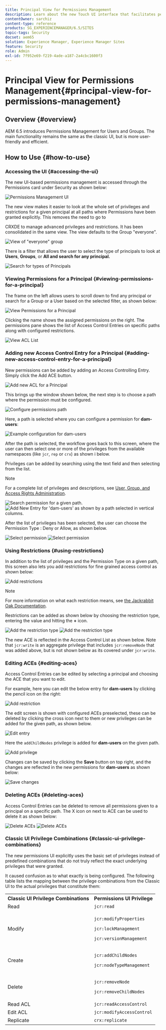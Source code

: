 ```yaml
---
title: Principal View for Permissions Management
description: Learn about the new Touch UI interface that facilitates permissions management.
contentOwner: sarchiz
content-type: reference
products: SG_EXPERIENCEMANAGER/6.5/SITES
topic-tags: Security
docset: aem65
solution: Experience Manager, Experience Manager Sites
feature: Security
role: Admin
exl-id: 7f952e69-f219-4ade-a187-2a4cbc1600f3
---
```

# Principal View for Permissions Management{#principal-view-for-permissions-management}

## Overview {#overview}

AEM 6.5 introduces Permissions Management for Users and Groups. The main functionality remains the same as the classic UI, but is more user-friendly and efficient.

## How to Use {#how-to-use}

### Accessing the UI {#accessing-the-ui}

The new UI-based permissions management is accessed through the Permissions card under Security as shown below:

![Permissions Management UI](assets/screen_shot_2019-03-17at63333pm.png)

The new view makes it easier to look at the whole set of privileges and restrictions for a given principal at all paths where Permissions have been granted explicitly. This removes the need to go to

CRXDE to manage advanced privileges and restrictions. It has been consolidated in the same view. The view defaults to the Group "everyone".

![View of "everyone" group](assets/unu-1.png)

There is a filter that allows the user to select the type of principals to look at **Users**, **Groups**, or **All **and search for any principal**.**

![Search for types of Principals](assets/image2019-3-20_23-52-51.png)

### Viewing Permissions for a Principal {#viewing-permissions-for-a-principal}

The frame on the left allows users to scroll down to find any principal or search for a Group or a User based on the selected filter, as shown below:

![View Permissions for a Principal](assets/doi-1.png)

Clicking the name shows the assigned permissions on the right. The permissions pane shows the list of Access Control Entries on specific paths along with configured restrictions.

![View ACL List](assets/trei-1.png)

### Adding new Access Control Entry for a Principal {#adding-new-access-control-entry-for-a-principal}

New permissions can be added by adding an Access Controlling Entry. Simply click the Add ACE button.

![Add new ACL for a Principal](assets/patru.png)

This brings up the window shown below, the next step is to choose a path where the permission must be configured.

![Configure permissions path](assets/cinci-1.png)

Here, a path is selected where you can configure a permission for **dam-users**:

![Example configuration for dam-users](assets/sase-1.png)

After the path is selected, the workflow goes back to this screen, where the user can then select one or more of the privileges from the available namespaces (like `jcr`, `rep` or `crx`) as shown i below.

Privileges can be added by searching using the text field and then selecting from the list.

>[!NOTE]
>
>For a complete list of privileges and descriptions, see [User, Group, and Access Rights Administration](/help/sites-administering/user-group-ac-admin.md#access-right-management).

![Search permission for a given path.](assets/image2019-3-21_0-5-47.png) ![Add New Entry for 'dam-users' as shown by a path selected in vertical columns.](assets/image2019-3-21_0-6-53.png)

After the list of privileges has been selected, the user can choose the Permission Type : Deny or Allow, as shown below.

![Select permission](assets/screen_shot_2019-03-17at63938pm.png) ![Select permission](assets/screen_shot_2019-03-17at63947pm.png)

### Using Restrictions {#using-restrictions}

In addition to the list of privileges and the Permission Type on a given path, this screen also lets you add restrictions for fine grained access control as shown below:

![Add restrictions](assets/image2019-3-21_1-4-14.png)

>[!NOTE]
>
>For more information on what each restriction means, see [the Jackrabbit Oak Documentation](https://jackrabbit.apache.org/oak/docs/security/authorization/restriction.html).

Restrictions can be added as shown below by choosing the restriction type, entering the value and hitting the **+** icon. 

![Add the restriction type](assets/sapte-1.png) ![Add the restriction type](assets/opt-1.png)

The new ACE is reflected in the Access Control List as shown below. Note that `jcr:write` is an aggregate privilege that includes `jcr:removeNode` that was added above, but is not shown below as its covered under `jcr:write`.

### Editing ACEs {#editing-aces}

Access Control Entries can be edited by selecting a principal and choosing the ACE that you want to edit.

For example,  here you can edit the below entry for **dam-users** by clicking the pencil icon on the right:

![Add restriction](assets/image2019-3-21_0-35-39.png)

The edit screen is shown with configured ACEs preselected, these can be deleted by clicking the cross icon next to them or new privileges can be added for the given path, as shown below.

![Edit entry](assets/noua-1.png)

Here the `addChildNodes` privilege is added for **dam-users** on the given path.

![Add privilege](assets/image2019-3-21_0-45-35.png)

Changes can be saved by clicking the **Save** button on top right, and the changes are reflected in the new permissions for **dam-users** as shown below:

![Save changes](assets/zece-1.png)

### Deleting ACEs {#deleting-aces}

Access Control Entries can be deleted to remove all permissions given to a principal on a specific path. The X icon on next to ACE can be used to delete it as shown below:

![Delete ACEs](assets/image2019-3-21_0-53-19.png) ![Delete ACEs](assets/unspe.png)

### Classic UI Privilege Combinations {#classic-ui-privilege-combinations}

The new permissions UI explicitly uses the basic set of privileges instead of predefined combinations that do not truly reflect the exact underlying privileges that were granted.

It caused confusion as to what exactly is being configured. The following table lists the mapping between the privilege combinations from the Classic UI to the actual privileges that constitute them:

<table>
 <tbody>
  <tr>
   <th>Classic UI Privilege Combinations</th>
   <th>Permissions UI Privilege</th>
  </tr>
  <tr>
   <td>Read</td>
   <td><code>jcr:read</code></td>
  </tr>
  <tr>
   <td>Modify</td>
   <td><p><code>jcr:modifyProperties</code></p> <p><code>jcr:lockManagement</code></p> <p><code>jcr:versionManagement</code></p> </td>
  </tr>
  <tr>
   <td>Create</td>
   <td><p><code>jcr:addChildNodes</code></p> <p><code>jcr:nodeTypeManagement</code></p> </td>
  </tr>
  <tr>
   <td>Delete</td>
   <td><p><code>jcr:removeNode</code></p> <p><code>jcr:removeChildNodes</code></p> </td>
  </tr>
  <tr>
   <td>Read ACL</td>
   <td><code>jcr:readAccessControl</code></td>
  </tr>
  <tr>
   <td>Edit ACL</td>
   <td><code>jcr:modifyAccessControl</code></td>
  </tr>
  <tr>
   <td>Replicate</td>
   <td><code>crx:replicate</code></td>
  </tr>
 </tbody>
</table>

